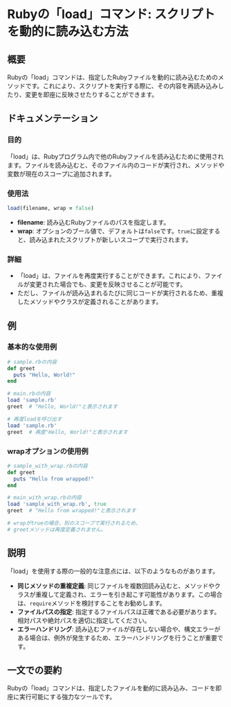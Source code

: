 <!--
Meta Description: # Rubyの「load」コマンド: スクリプトを動的に読み込む方法 ## 概要 Rubyの「load」コマンドは、指定したRubyファイルを動的に読み込むためのメソッドです。これにより、スクリプトを実行する際に、その内容を再読み込みしたり、変更を即座に反映させたりすることができます。 ## ドキュ...
Meta Keywords: load, greet, hello, rbの内容, rubyの
-->

# Rubyの「load」コマンド: スクリプトを動的に読み込む方法

## 概要
Rubyの「load」コマンドは、指定したRubyファイルを動的に読み込むためのメソッドです。これにより、スクリプトを実行する際に、その内容を再読み込みしたり、変更を即座に反映させたりすることができます。

## ドキュメンテーション
### 目的
「load」は、Rubyプログラム内で他のRubyファイルを読み込むために使用されます。ファイルを読み込むと、そのファイル内のコードが実行され、メソッドや変数が現在のスコープに追加されます。

### 使用法
```ruby
load(filename, wrap = false)
```

- **filename**: 読み込むRubyファイルのパスを指定します。
- **wrap**: オプションのブール値で、デフォルトは`false`です。`true`に設定すると、読み込まれたスクリプトが新しいスコープで実行されます。

### 詳細
- 「load」は、ファイルを再度実行することができます。これにより、ファイルが変更された場合でも、変更を反映させることが可能です。
- ただし、ファイルが読み込まれるたびに同じコードが実行されるため、重複したメソッドやクラスが定義されることがあります。

## 例
### 基本的な使用例
```ruby
# sample.rbの内容
def greet
  puts "Hello, World!"
end

# main.rbの内容
load 'sample.rb'
greet  # "Hello, World!"と表示されます

# 再度loadを呼び出す
load 'sample.rb'
greet  # 再度"Hello, World!"と表示されます
```

### wrapオプションの使用例
```ruby
# sample_with_wrap.rbの内容
def greet
  puts "Hello from wrapped!"
end

# main_with_wrap.rbの内容
load 'sample_with_wrap.rb', true
greet  # "Hello from wrapped!"と表示されます

# wrapがtrueの場合、別のスコープで実行されるため、
# greetメソッドは再度定義されません。
```

## 説明
「load」を使用する際の一般的な注意点には、以下のようなものがあります。

- **同じメソッドの重複定義**: 同じファイルを複数回読み込むと、メソッドやクラスが重複して定義され、エラーを引き起こす可能性があります。この場合は、`require`メソッドを検討することをお勧めします。
- **ファイルパスの指定**: 指定するファイルパスは正確である必要があります。相対パスや絶対パスを適切に指定してください。
- **エラーハンドリング**: 読み込むファイルが存在しない場合や、構文エラーがある場合は、例外が発生するため、エラーハンドリングを行うことが重要です。

## 一文での要約
Rubyの「load」コマンドは、指定したファイルを動的に読み込み、コードを即座に実行可能にする強力なツールです。